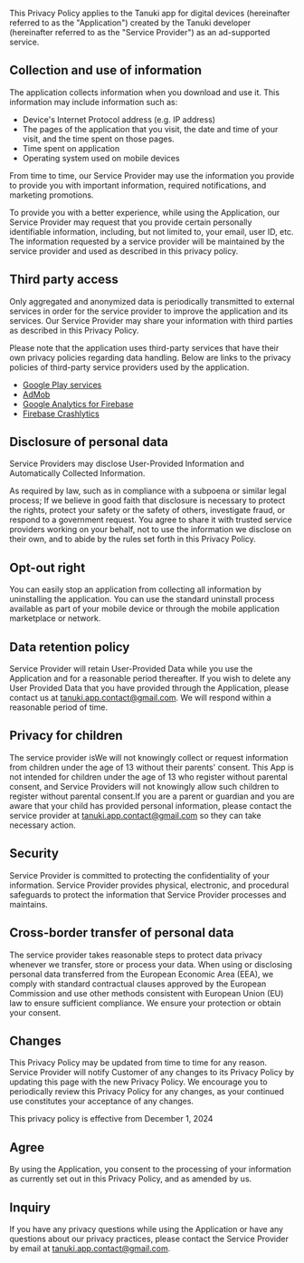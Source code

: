 This Privacy Policy applies to the Tanuki app for digital devices (hereinafter referred to as the "Application") created by the Tanuki developer (hereinafter referred to as the "Service Provider") as an ad-supported service.

## Collection and use of information

The application collects information when you download and use it. This information may include information such as:

- Device's Internet Protocol address (e.g. IP address)
- The pages of the application that you visit, the date and time of your visit, and the time spent on those pages.
- Time spent on application
- Operating system used on mobile devices

From time to time, our Service Provider may use the information you provide to provide you with important information, required notifications, and marketing promotions.

To provide you with a better experience, while using the Application, our Service Provider may request that you provide certain personally identifiable information, including, but not limited to, your email, user ID, etc. The information requested by a service provider will be maintained by the service provider and used as described in this privacy policy.


## Third party access

Only aggregated and anonymized data is periodically transmitted to external services in order for the service provider to improve the application and its services. Our Service Provider may share your information with third parties as described in this Privacy Policy.

Please note that the application uses third-party services that have their own privacy policies regarding data handling. Below are links to the privacy policies of third-party service providers used by the application.

- [Google Play services](https://policies.google.com/privacy)
- [AdMob](https://support.google.com/admob/answer/6128543)
- [Google Analytics for Firebase](https://firebase.google.com/support/privacy)
- [Firebase Crashlytics](https://firebase.google.com/support/privacy)


## Disclosure of personal data

Service Providers may disclose User-Provided Information and Automatically Collected Information.

As required by law, such as in compliance with a subpoena or similar legal process;
If we believe in good faith that disclosure is necessary to protect the rights, protect your safety or the safety of others, investigate fraud, or respond to a government request.
You agree to share it with trusted service providers working on your behalf, not to use the information we disclose on their own, and to abide by the rules set forth in this Privacy Policy.


## Opt-out right

You can easily stop an application from collecting all information by uninstalling the application. You can use the standard uninstall process available as part of your mobile device or through the mobile application marketplace or network.


## Data retention policy

Service Provider will retain User-Provided Data while you use the Application and for a reasonable period thereafter. If you wish to delete any User Provided Data that you have provided through the Application, please contact us at tanuki.app.contact@gmail.com. We will respond within a reasonable period of time.


## Privacy for children

The service provider isWe will not knowingly collect or request information from children under the age of 13 without their parents' consent. This App is not intended for children under the age of 13 who register without parental consent, and Service Providers will not knowingly allow such children to register without parental consent.If you are a parent or guardian and you are aware that your child has provided personal information, please contact the service provider at tanuki.app.contact@gmail.com so they can take necessary action.


## Security

Service Provider is committed to protecting the confidentiality of your information. Service Provider provides physical, electronic, and procedural safeguards to protect the information that Service Provider processes and maintains.


## Cross-border transfer of personal data

The service provider takes reasonable steps to protect data privacy whenever we transfer, store or process your data. When using or disclosing personal data transferred from the European Economic Area (EEA), we comply with standard contractual clauses approved by the European Commission and use other methods consistent with European Union (EU) law to ensure sufficient compliance. We ensure your protection or obtain your consent.


## Changes

This Privacy Policy may be updated from time to time for any reason. Service Provider will notify Customer of any changes to its Privacy Policy by updating this page with the new Privacy Policy. We encourage you to periodically review this Privacy Policy for any changes, as your continued use constitutes your acceptance of any changes.


This privacy policy is effective from December 1, 2024


## Agree

By using the Application, you consent to the processing of your information as currently set out in this Privacy Policy, and as amended by us.


## Inquiry

If you have any privacy questions while using the Application or have any questions about our privacy practices, please contact the Service Provider by email at tanuki.app.contact@gmail.com.
